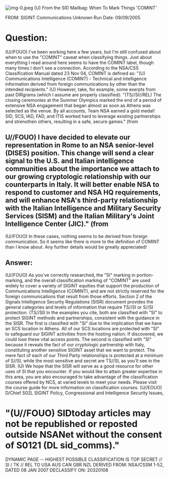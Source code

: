 ![img-0.jpeg](img-0.jpeg)
(U) From the SID Mailbag: When To Mark Things 'COMINT'

FROM: SIGINT Communications
Unknown
Run Date: 09/09/2005

# Question: 

(U//FOUO) I've been working here a few years, but I'm still confused about when to use the "COMINT" caveat when classifying things. Just about everything I read around here seems to have the COMINT label, though many times I don't see a connection. According to the NSA/CSS Classification Manual dated 23 Nov 04, COMINT is defined as:
"(U) Communications Intelligence (COMINT) - Technical and intelligence information derived from foreign communications by other than the intended recipients."
(U) However, take, for example, some exerpts from past DIRgrams (which I assume are properly classified):
"(TS//SI//REL) The closing ceremonies at the Summer Olympics marked the end of a period of extensive NSA engagement that began almost as soon as Athens was selected as the venue. By all accounts, Team NSA earned a gold medal! SID, SCS, IAD, FAD, and ITIS worked hard to leverage existing partnerships and strenothen others, resulting in a safe, secure games." (from

## U//FOUO) I have decided to elevate our representation in Rome to an NSA senior-level (DISES) position. This change will send a clear signal to the U.S. and Italian intelligence communities about the importance we attach to our growing cryptologic relationship with our counterparts in Italy. It will better enable NSA to respond to customer and NSA HQ requirements, and will enhance NSA's third-party relationship with the Italian Intelligence and Military Security Services (SISM) and the Italian Military's Joint Intelligence Center (JIC)." (from

(U//FOUO) In these cases, nothing seems to be derived from foreign communication. So it seems like there is more to the definition of COMINT than I know about. Any further details would be greatly appreciated!

## Answer:

(U//FOUO) As you've correctly researched, the "SI" marking in portion-marking, and the overall classification marking of "COMINT" are used widely to cover a variety of SIGINT equities that support the production of Communications Intelligence (COMINT), and are not strictly reserved for the foreign communications that result from those efforts. Section 2 of the Signals Intelligence Security Regulations (SISR) document provides the general categories and levels of information that require TS//SI or S//SI protection.
(TS//SI) In the examples you cite, both are classified with "SI" to protect SIGINT methods and partnerships, consistent with the guidance in the SISR. The first is classified with "SI" due to the implication that we have an SCS location in Athens. All of our SCS locations are protected with "SI" to safeguard our SIGINT activities from the hosting nation. If discovered, we could lose these vital access points. The second is classified with "SI" because it reveals the fact of our cryptologic partnership with Italy, constituting another sensitive SIGINT asset that we want to protect. The mere fact of each of our Third Party relationships is protected at a minimum of S//SI, while the most sensitive and secret are TS//SI, as you'll see in the SISR.
(U) We hope that the SISR will serve as a good resource for other uses of SI that you encounter. If you would like to attain greater expertise in this area, you are also encouraged to take advantage of the classification courses offered by NCS, at varied levels to meet your needs.
Please visit the course guide for more information on classification courses.
(U//EOUO)
D/Chief S02L
SIGINT Policy, Congressional and Intelligence Security Issues,

# "(U//FOUO) SIDtoday articles may not be republished or reposted outside NSANet without the consent of S0121 (DL sid_comms)." 

DYNAMIC PAGE -- HIGHEST POSSIBLE CLASSIFICATION IS
TOP SECRET // SI / TK // REL TO USA AUS CAN GBR NZL
DERIVED FROM: NSA/CSSM 1-52, DATED 08 JAN 2007 DECLASSIFY ON: 20320108

